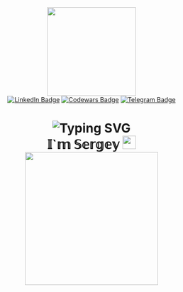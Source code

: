 <div id="header" align="center">
  <img src="https://media.giphy.com/media/jdPMeyv9rn0hZHh8n9/giphy.gif" width="200"/>
  
  <div>
<img src="https://komarev.com/ghpvc/?username=SergeyShapliuk&style=flat-square&color=blue" alt=""/>
</div>
<div id="badges">
<a href="https://linkedin.com/in/siarhei-shapliuk-frontend-dev">
  <img src="https://img.shields.io/badge/LinkedIn-blue?style=for-the-badge&logo=linkedin&logoColor=white" alt="LinkedIn Badge"/></a>
  <a href="https://www.codewars.com/users/sergeyshapliuk">
  <img src="https://img.shields.io/badge/Codewars-red?style=for-the-badge&logo=codewars&logoColor=white" alt="Codewars Badge"/></a>
  <a href="https://t.me/SergeShapliuk">
  <img src="https://img.shields.io/badge/Telegram-blue?style=for-the-badge&logo=telegram&logoColor=white" alt="Telegram Badge"/></a>
</div>
<h1
 <a href="https://git.io/typing-svg"><img src="https://readme-typing-svg.demolab.com?font=Fira+Code&size=35&pause=100&color=FF14AA&center=true&width=640&lines=Hey+There" alt="Typing SVG" /></a>
 <div>
 𝕀`𝕞 𝕊𝕖𝕣𝕘𝕖𝕪
 <img src="https://media.giphy.com/media/hvRJCLFzcasrR4ia7z/giphy.gif" width="30px"/>
 </div>

<img src="https://media.giphy.com/media/EOmYN5kVP3W2Lyn6dx/giphy.gif" width="300px" alt=""/>

 </h1
  


</div>
 


